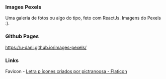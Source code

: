 ### Images Pexels
 Uma galeria de fotos ou algo do tipo, feto com ReactJs. Imagens do Pexels :).

### Github Pages
 https://u-dani.github.io/images-pexels/
 
 
### Links
 Favicon - <a href="https://www.flaticon.com/br/icones-gratis/letra-p" title="letra p ícones">Letra p ícones criados por pictranoosa - Flaticon</a>
